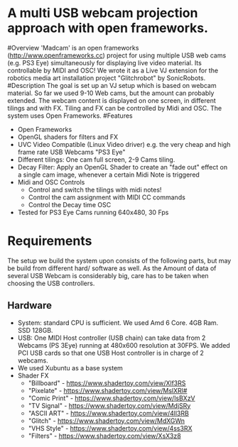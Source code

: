 A multi USB webcam projection approach with open frameworks.
=====
#Overview
'Madcam' is an open frameworks (http://www.openframeworks.cc) project for using multiple USB web cams (e.g. PS3 Eye) simultaneously for displaying live video material. Its controllable by MIDI and OSC! We wrote it as a Live VJ extension for the robotics media art installation project "Glitchrobot" by SonicRobots.
#Description
The goal is set up an VJ setup which is based on webcam material. So far we used 9-10 Web cams, but the amount can probably extended. The webcam content is displayed on one screen, in different tilings and with FX. Tiling and FX can be controlled by Midi and OSC. The system uses Open Frameworks.
#Features
- Open Frameworks
- OpenGL shaders for filters and FX
- UVC Video Compatible (Linux Video driver) e.g. the very cheap and high frame rate USB Webcams "PS3 Eye"
- Different tilings: One cam full screen, 2-9 Cams tiling.
- Decay Filter: Apply an OpenGL Shader to create an "fade out" effect on a single cam image, whenever a certain Midi Note is triggered
- Midi and OSC Controls
  - Control and switch the tilings with midi notes!
  - Control the cam assignment with MIDI CC commands
  - Control the Decay time OSC
-  Tested for PS3 Eye Cams running 640x480, 30 Fps
# Requirements 
The setup we build the system upon consists of the following parts, but may be build from different hard/ software as well. As the Amount of data of several USB Webcam is considerably big, care has to be taken when choosing the USB controllers.
## Hardware
- System: standard CPU is sufficient. We used Amd 6 Core. 4GB Ram. SSD 128GB.
- USB: One MIDI Host controller (USB chain) can take data from 2 Webcams (PS 3Eye) running at 480x600 resolution at 30FPS. We added PCI USB cards so that one USB Host controller is in charge of 2 webcams.  
- We used Xubuntu as a base system
- Shader FX
  - "Billboard"   - https://www.shadertoy.com/view/Xlf3RS
  - "Pixelate"    - https://www.shadertoy.com/view/MslXRl#
  - "Comic Print" - https://www.shadertoy.com/view/lsBXzV
  - "TV Signal"   - https://www.shadertoy.com/view/MdjSRy
  - "ASCII ART"   - https://www.shadertoy.com/view/4ll3RB
  - "Glitch"      - https://www.shadertoy.com/view/MdXGWn
  - "VHS Style"   - https://www.shadertoy.com/view/4ss3RX
  - "Filters"     - https://www.shadertoy.com/view/XsX3z8
  

